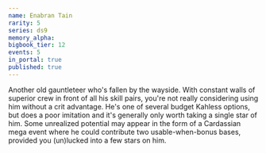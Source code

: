```yaml
---
name: Enabran Tain
rarity: 5
series: ds9
memory_alpha:
bigbook_tier: 12
events: 5
in_portal: true
published: true
---
```


Another old gauntleteer who's fallen by the wayside. With constant walls of superior crew in front of all his skill pairs, you're not really considering using him without a crit advantage. He's one of several budget Kahless options, but does a poor imitation and it's generally only worth taking a single star of him. Some unrealized potential may appear in the form of a Cardassian mega event where he could contribute two usable-when-bonus bases, provided you (un)lucked into a few stars on him.
